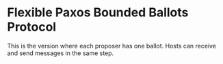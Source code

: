 # Flexible Paxos Bounded Ballots Protocol

This is the version where each proposer has one ballot.
Hosts can receive and send messages in the same step.
